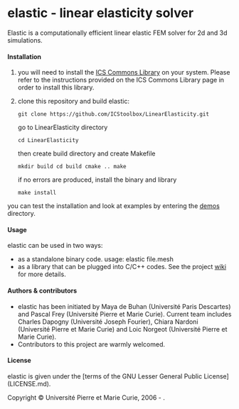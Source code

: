 # elastic - linear elasticity solver
Elastic is a computationally efficient linear elastic FEM solver for 2d and 3d simulations.

#### Installation
1. you will need to install the [ICS Commons Library](https://github.com/ICStoolbox/Commons) on your system. 
Please refer to the instructions provided on the ICS Commons Library page in order to install this library.

2. clone this repository and build elastic:

   ` git clone https://github.com/ICStoolbox/LinearElasticity.git `

   go to LinearElasticity directory

   ` cd LinearElasticity `

   then create build directory and create Makefile

   `mkdir build
   cd build
   cmake ..
   make`

   if no errors are produced, install the binary and library

   ` make install ` 

you can test the installation and look at examples by entering the [demos](demos) directory.

#### Usage
elastic can be used in two ways:
* as a standalone binary code. usage: elastic file.mesh
* as a library that can be plugged into C/C++ codes.
See the project [wiki](https://github.com/ICStoolbox/LinearElasticity/wiki) for more details.

#### Authors & contributors
* elastic has been initiated by Maya de Buhan (Université Paris Descartes) and Pascal Frey (Université Pierre et Marie Curie). Current team includes Charles Dapogny (Université Joseph Fourier), Chiara Nardoni (Université Pierre et Marie Curie) and Loic Norgeot (Université Pierre et Marie Curie).
* Contributors to this project are warmly welcomed. 

#### License
elastic is given under the [terms of the GNU Lesser General Public License] (LICENSE.md).

Copyright © Université Pierre et Marie Curie, 2006 - .
